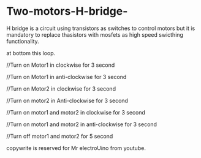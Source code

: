 # Two-motors-H-bridge-

H bridge is a circuit using transistors as switches to control motors  but it is mandatory to replace thasistors with mosfets as high speed swicthing functionality.

at bottom this loop.

  //Turn on Motor1 in clockwise for 3 second
  

  //Turn on Motor1 in anti-clockwise for 3 second
  

  //Turn on Motor2 in clockwise for 3 second
 

  //Turn on motor2 in Anti-clockwise for 3 second
 

//Turn on motor1 and motor2 in clockwise for 3 second
 

//Turn on motor1 and motor2 in anti-clockwise for 3 second
 

//Turn off motor1 and motor2 for 5 second
 
copywrite is reserved for Mr electroUino from youtube.
